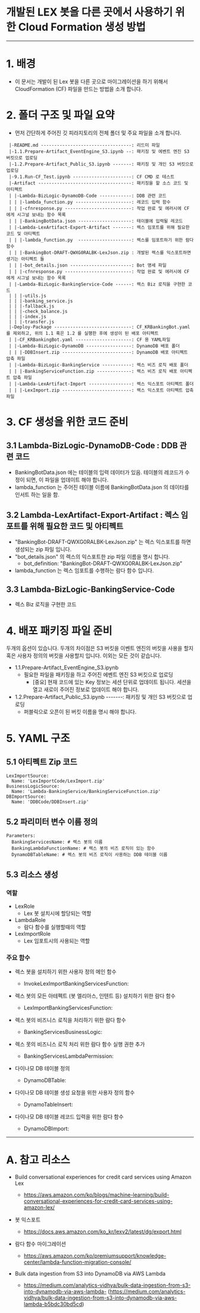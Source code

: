 # 개발된 LEX 봇을 다른 곳에서 사용하기 위한 Cloud Formation 생성 방법
---

# 1. 배경
- 이 문서는 개발이 된 Lex 봇을 다른 곳으로 마이그레이션을 하기 위해서 CloudFormation (CF) 파일을 만드는 방법을 소개 합니다. 

# 2. 폴더 구조 및 파일 요약
- 먼저 간단하게 주어진 깃 피라지토리의 전체 폴더 및 주요 파일을 소개 합니다.

```
 |-README.md ----------------------------------: 리드미 파일
 |-1.1.Prepare-Artifact_EventEngine_S3.ipynb --: 패키징 및 에벤트 엔진 S3 버킷으로 업로딩
 |-1.2.Prepare-Artifact_Public_S3.ipynb -------: 패키징 및 개인 S3 버킷으로 업로딩
 |-9.1.Run-CF_Test.ipynb ----------------------: CF CMD 로 테스트
 |-Artifact -----------------------------------: 패키징을 할 소스 코드 및 아티펙트
 | |-Lambda-BizLogic-DynamoDB-Code ------------: DDB 관련 코드
 | | |-lambda_function.py ---------------------: 레코드 입력 함수
 | | |-cfnresponse.py -------------------------: 작업 완료 및 에러시에 CF 에게 시그널 보내는 함수 목록
 | | |-BankingBotData.json --------------------: 테이블에 입력될 레코드
 | |-Lambda-LexArtifact-Export-Artifact -------: 렉스 임포트를 위해 필요한 코드 및 아티펙트
 | | |-lambda_function.py  --------------------: 렉스를 임포트하기 위한 람다 함수
 | | |-BankingBot-DRAFT-QWXG0RALBK-LexJson.zip : 개발된 렉스를 익스포트하면 생기는 아티펙트 들
 | | |-bot_details.json -----------------------: Bot 명세 파일
 | | |-cfnresponse.py -------------------------: 작업 완료 및 에러시에 CF 에게 시그널 보내는 함수 목록
 | |-Lambda-BizLogic-BankingService-Code ------: 렉스 Biz 로직을 구현한 코드
 | | |-utils.js 
 | | |-banking_service.js
 | | |-fallback.js
 | | |-check_balance.js
 | | |-index.js
 | | |-transfer.js
 |-Deploy-Package -----------------------------: CF_KRBankingBot.yaml 를 제외하고, 위의 1.1 혹은 1.2 를 실행한 후에 생성이 된 배포 아티펙트
 | |-CF_KRBankingBot.yaml ---------------------: CF 용 YAML파일
 | |-Lambda-BizLogic-DynamoDB -----------------: DynamoDB 배포 폴더
 | | |-DDBInsert.zip --------------------------: DynamoDB 배포 아티펙트 압축 파일
 | |-Lambda-BizLogic-BankingService -----------: 렉스 비즈 로직 배포 폴더   
 | | |-BankingServiceFunction.zip -------------: 렉스 비즈 로직 배포 아티펙트 압축 파일
 | |-Lambda-LexArtifact-Import ----------------: 렉스 익스포트 아티펙트 폴더 
 | | |-LexImport.zip --------------------------: 렉스 익스포트 아티펙트 압축 파일
```

# 3. CF 생성을 위한 코드 준비
## 3.1 Lambda-BizLogic-DynamoDB-Code : DDB 관련 코드
- BankingBotData.json 에는 테이블의 입력 데이터가 있음. 테이블의 레코드가 수정이 되면, 이 파일을 업데이트 해야 합니다.
- lambda_function 는 주어진 테이블 이름에 BankingBotData.json 의 데이타를 인서트 하는 일을 함.

## 3.2 Lambda-LexArtifact-Export-Artifact : 렉스 임포트를 위해 필요한 코드 및 아티펙트
- "BankingBot-DRAFT-QWXG0RALBK-LexJson.zip" 는 렉스 익스포트를 하면 생성되는 zip 파일 입니다.
- "bot_details.json" 의 렉스의 익스포트한 zip 파일 이름을 명시 합니다.
    - bot_definition: "BankingBot-DRAFT-QWXG0RALBK-LexJson.zip"
- lambda_function 는 렉스 임포트를 수행하는 람다 함수 입니다.

## 3.3 Lambda-BizLogic-BankingService-Code 
- 렉스 Biz 로직을 구현한 코드


# 4. 배포 패키징 파일 준비
두개의 옵션이 있습니다. 두개의 차이점은 S3 버킷을 이벤트 엔진의 버킷을 사용을 할지 혹은 사용자 정의의 버킷을 사용할지 입니다. 이외는 모든 것이 같습니다.
- 1.1.Prepare-Artifact_EventEngine_S3.ipynb
    - 필요한 파일을 패키징을 하고 주어진 에벤트 엔진 S3 버킷으로 업로딩
        - [중요] 현재 코드에 있는 Key 정보는 세션 단위로 업데이트 됩니다. 세션을 열고 새로이 주어진 정보로 업데이트 해야 합니다.
- 1.2.Prepare-Artifact_Public_S3.ipynb -------: 패키징 및 개인 S3 버킷으로 업로딩
    - 퍼블릭으로 오픈이 된 버킷 이름을 명시 해야 합니다.


# 5. YAML 구조

## 5.1 아티펙트 Zip 코드
    LexImportSource:
      Name: 'LexImportCode/LexImport.zip'
    BusinessLogicSource:
      Name: 'Lambda-BankingService/BankingServiceFunction.zip'
    DBImportSource:
      Name: 'DDBCode/DDBInsert.zip'

## 5.2 파리미터 변수 이름 정의

```
Parameters:
  BankingServicesName: # 렉스 봇의 이름
  BankingLambdaFunctionName: # 렉스 봇의 비즈 로직이 있는 함수
  DynamoDBTableName: # 렉스 봇의 비즈 로직이 사용하는 DDB 테이블 이름
```

## 5.3 리소스 생성

### 역할

- LexRole
    - Lex 봇 설치시에 할당되는 역할
- LambdaRole
    - 람다 함수를 실행할때의 역할
- LexImportRole    
    - Lex 임포트시의 사용되는 역할

### 주요 함수

- 렉스 봇을 설치하기 위한 사용자 정의 메인 함수
    - InvokeLexImportBankingServicesFunction:


- 렉스 봇의 모든 아테펙트 (봇 엘리아스, 인텐트 등) 설치하기 위한 람다 함수
    - LexImportBankingServicesFunction:


- 렉스 봇의 비즈니스 로직을 처리하기 위한 람다 함수
    - BankingServicesBusinessLogic:


- 렉스 못의 비즈니스 로직 처리 위한 람다 함수 실행 권한 추가
    - BankingServicesLambdaPermission:


- 다이나모 DB 테이블 정의
    - DynamoDBTable:


- 다이나모 DB 테이블 생성 요청을 위한 사용자 정의 함수
    - DynamoTableInsert:


- 다이나모 DB 테이블 레코드 입력을 위한 람다 함수
    - DynamoDBImport:

---
# A. 참고 리소스

- Build conversational experiences for credit card services using Amazon Lex
    - https://aws.amazon.com/ko/blogs/machine-learning/build-conversational-experiences-for-credit-card-services-using-amazon-lex/


- 봇 익스포트
    - https://docs.aws.amazon.com/ko_kr/lexv2/latest/dg/export.html


* 람다 함수 마이그레이션
    * https://aws.amazon.com/ko/premiumsupport/knowledge-center/lambda-function-migration-console/


* Bulk data ingestion from S3 into DynamoDB via AWS Lambda
    * https://medium.com/analytics-vidhya/bulk-data-ingestion-from-s3-into-dynamodb-via-aws-lambda- (https://medium.com/analytics-vidhya/bulk-data-ingestion-from-s3-into-dynamodb-via-aws-lambda-b5bdc30bd5cd)

